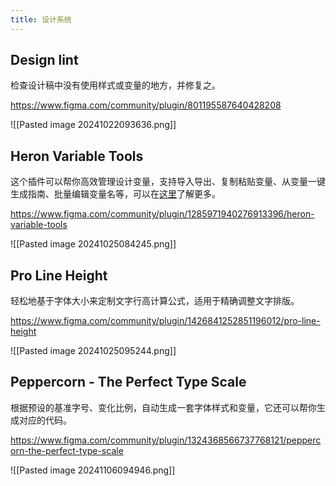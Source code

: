 ```yaml
---
title: 设计系统
---
```

## Design lint
检查设计稿中没有使用样式或变量的地方，并修复之。

https://www.figma.com/community/plugin/801195587640428208

![[Pasted image 20241022093636.png]]

## Heron Variable Tools

这个插件可以帮你高效管理设计变量，支持导入导出、复制粘贴变量、从变量一键生成指南、批量编辑变量名等，可以在[这里](https://heronhq.com/variable-tools)了解更多。

https://www.figma.com/community/plugin/1285971940276913396/heron-variable-tools

![[Pasted image 20241025084245.png]]

## Pro Line Height

轻松地基于字体大小来定制文字行高计算公式，适用于精确调整文字排版。

https://www.figma.com/community/plugin/1426841252851196012/pro-line-height

![[Pasted image 20241025095244.png]]

## Peppercorn - The Perfect Type Scale

根据预设的基准字号、变化比例，自动生成一套字体样式和变量，它还可以帮你生成对应的代码。

https://www.figma.com/community/plugin/1324368566737768121/peppercorn-the-perfect-type-scale

![[Pasted image 20241106094946.png]]